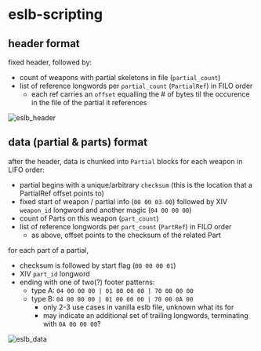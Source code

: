 # eslb-scripting

## header format
fixed header, followed by:
- count of weapons with partial skeletons in file (`partial_count`)
- list of reference longwords per `partial_count` (`PartialRef`) in FILO order
  - each ref carries an `offset` equalling the # of bytes til the occurence in the file of the partial it references

![eslb_header](https://github.com/user-attachments/assets/ceb81556-4784-43cf-8098-0b844bcbf642)

## data (partial & parts) format
after the header, data is chunked into `Partial` blocks for each weapon in LIFO order:
- partial begins with a unique/arbitrary `checksum` (this is the location that a PartialRef offset points to)
- fixed start of weapon / partial info (`00 00 03 00`) followed by XIV `weapon_id` longword and another magic (`04 00 00 00`)
- count of Parts on this weapon (`part_count`)
- list of reference longwords per `part_count` (`PartRef`) in FILO order
  - as above, offset points to the checksum of the related Part

for each part of a partial,
- checksum is followed by start flag (`00 00 00 01`)
- XIV `part_id` longword
- ending with one of two(?) footer patterns:
  - type A: `04 00 00 00 | 01 00 00 00 | 70 00 00 00`
  - type B: `04 00 00 00 | 01 00 00 00 | 70 00 0A 00`
    - only 2-3 use cases in vanilla eslb file, unknown what its for
    - may indicate an additional set of trailing longwords, terminating with `0A 00 00 00`?

![eslb_data](https://github.com/user-attachments/assets/df50c9ad-1ae4-4437-85ff-02b037c5a0ad)
